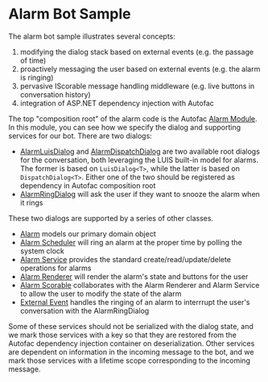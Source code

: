 # Alarm Bot Sample

The alarm bot sample illustrates several concepts:

1. modifying the dialog stack based on external events (e.g. the passage of time)
2. proactively messaging the user based on external events (e.g. the alarm is ringing)
3. pervasive IScorable message handling middleware (e.g. live buttons in conversation history)
4. integration of ASP.NET dependency injection with Autofac

The top "composition root" of the alarm code is the Autofac [Alarm Module](Models/AlarmModule.cs).  In this module, you can see how we specify the dialog  and supporting services for our bot.  There are two dialogs:

* [AlarmLuisDialog](Dialogs/AlarmLuisDialog.cs) and [AlarmDispatchDialog](Dialogs/AlarmDispatchDialog.cs) are two available root dialogs for the conversation, both leveraging the LUIS built-in model for alarms. The former is based on `LuisDialog<T>`, while the latter is based on `DispatchDialog<T>`. Either one of the two should be registered as dependency in Autofac composition root
* [AlarmRingDialog](Dialogs/AlarmRingDialog.cs) will ask the user if they want to snooze the alarm when it rings

These two dialogs are supported by a series of other classes.

* [Alarm](Models/Alarm.cs) models our primary domain object
* [Alarm Scheduler](Models/AlarmScheduler.cs) will ring an alarm at the proper time by polling the system clock
* [Alarm Service](Models/AlarmService.cs) provides the standard create/read/update/delete operations for alarms
* [Alarm Renderer](Models/AlarmRenderer.cs) will render the alarm's state and buttons for the user
* [Alarm Scorable](Models/AlarmScorable.cs) collaborates with the Alarm Renderer and Alarm Service to allow the user to modify the state of the alarm
* [External Event](Models/ExternalEvent.cs) handles the ringing of an alarm to interrrupt the user's conversation with the AlarmRingDialog

Some of these services should not be serialized with the dialog state, and we mark those services with a key so that they are restored from the Autofac dependency injection container on deserialization.  Other services are dependent on information in the incoming message to the bot, and we mark those services with a lifetime scope corresponding to the incoming message.


